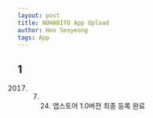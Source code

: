 ```yaml
---
layout: post
title: NOHABITO App Upload
author: Heo Seoyeong
tags: App
---
```


## 1
2017. 7. 24. 앱스토어 1.0버전 최종 등록 완료
